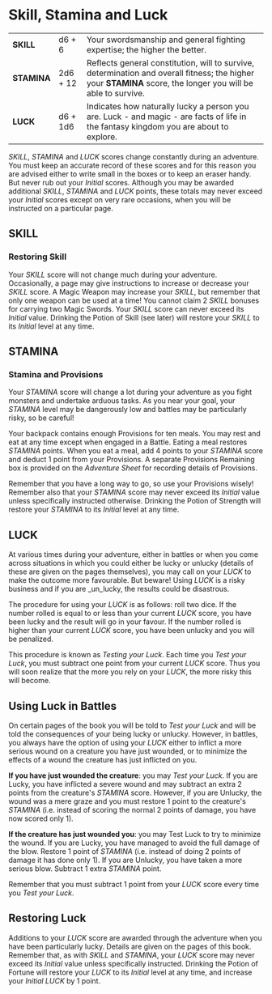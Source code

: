 <h1>Skill, Stamina and Luck</h1>
<table>
    <tr>
        <td><strong>SKILL</strong></td>
        <td>d6 + 6</td>
        <td>Your swordsmanship and general fighting expertise; the higher the better. </td>
    </tr>
    <tr>
        <td><strong>STAMINA</strong></td>
        <td>2d6 + 12</td>
        <td>Reflects general constitution, will to survive, determination and overall fitness; the higher your <strong>STAMINA</strong> score, the longer you will be able to survive.</td>
    </tr>
    <tr>
        <td><strong>LUCK</strong></td>
        <td>d6 + 1d6</td>
        <td>Indicates how naturally lucky a person you are. Luck - and magic - are facts of life in the fantasy kingdom you are about to explore.</td>
    </tr>
</table>


*SKILL*, *STAMINA* and *LUCK* scores change constantly during an adventure. 
You must keep an accurate record of these scores and for this reason you are 
advised either to write small in the boxes or to keep an eraser handy. But
never rub out your _Initial_ scores. Although you may be awarded additional 
*SKILL*, *STAMINA* and *LUCK* points, these totals may never exceed your 
_Initial_ scores except on very rare occasions, when you will be instructed 
on a particular page.

## SKILL

### Restoring Skill

Your *SKILL* score will not change much during your adventure. Occasionally, a
page may give instructions to increase or decrease your *SKILL* score. A Magic
Weapon may increase your *SKILL*, but remember that only one weapon can be used at
a time! You cannot claim 2 *SKILL* bonuses for carrying two Magic Swords. Your
*SKILL* score can never exceed its _Initial_ value. Drinking the Potion of Skill
(see later) will restore your *SKILL* to its _Initial_ level at any time.

## STAMINA

### Stamina and Provisions

Your *STAMINA* score will change a lot during your adventure as you fight monsters
and undertake arduous tasks. As you near your goal, your *STAMINA* level may be
dangerously low and battles may be particularly risky, so be careful!

Your backpack contains enough Provisions for ten meals. You may rest and eat at
any time except when engaged in a Battle. Eating a meal restores *STAMINA* points.
When you eat a meal, add 4 points to your *STAMINA* score and deduct 1 point from
your Provisions. A separate Provisions Remaining box is provided on the
*Adventure Sheet* for recording details of Provisions.

Remember that you have a long way to go, so use your Provisions wisely! 
Remember also that your *STAMINA* score may never exceed its _Initial_ value 
unless specifically instructed otherwise. Drinking the Potion of Strength will
restore your *STAMINA* to its _Initial_ level at any time.

## LUCK

At various times during your adventure, either in battles or when you come
across situations in which you could either be lucky or unlucky (details of
these are given on the pages themselves), you may call on your *LUCK* to make the
outcome more favourable. But beware! Using *LUCK* is a risky business and if you
are _un_lucky, the results could be disastrous.

The procedure for using your *LUCK* is as follows: roll two dice. If the number
rolled is equal to or less than your current *LUCK* score, you have been lucky and
the result will go in your favour. If the number rolled is higher than your
current *LUCK* score, you have been unlucky and you will be penalized.

This procedure is known as _Testing your Luck_. Each time you *Test your Luck*,
you must subtract one point from your current *LUCK* score. Thus you will soon
realize that the more you rely on your *LUCK*, the more risky this will become.

## Using Luck in Battles

On certain pages of the book you will be told to *Test your Luck* and will be
told the consequences of your being lucky or unlucky. However, in battles, you
always have the option of using your *LUCK* either to inflict a more serious wound
on a creature you have just wounded, or to minimize the effects of a wound the
creature has just inflicted on you.

**If you have just wounded the creature**: you may *Test your Luck*. If you are
Lucky, you have inflicted a severe wound and may subtract an extra 2 points
from the creature's *STAMINA* score. However, if you are Unlucky, the wound was
a mere graze and you must restore 1 point to the creature's *STAMINA* (i.e. 
instead of scoring the normal 2 points of damage, you have now scored only 1).

**If the creature has just wounded you**: you may Test Luck to try to minimize the
wound. If you are Lucky, you have managed to avoid the full damage of the blow.
Restore 1 point of *STAMINA* (i.e. instead of doing 2 points of damage it has done
only 1). If you are Unlucky, you have taken a more serious blow. Subtract 1
extra *STAMINA* point.

Remember that you must subtract 1 point from your *LUCK* score every time you
*Test your Luck*.

## Restoring Luck

Additions to your *LUCK* score are awarded through the adventure when you have
been particularly lucky. Details are given on the pages of this book. Remember
that, as with *SKILL* and *STAMINA*, your *LUCK* score may never exceed its 
_Initial_ value unless specifically instructed. Drinking the Potion of Fortune 
will restore your *LUCK* to its _Initial_ level at any time, and increase your
_Initial_  *LUCK* by 1 point.